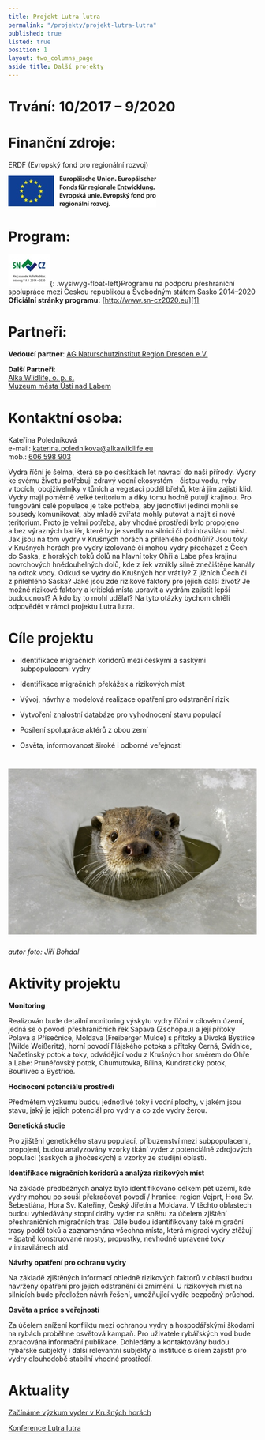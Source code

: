 ```yaml
---
title: Projekt Lutra lutra
permalink: "/projekty/projekt-lutra-lutra"
published: true
listed: true
position: 1
layout: two_columns_page
aside_title: Další projekty
---
```

# **Trvání:** 10/2017 – 9/2020

# **Finanční zdroje**:

ERDF (Evropský fond pro regionální rozvoj)

![](/uploads/Emblem_Europaeische_Union_mit_Verweis_Fonds_Farbe_300.jpg)

# **Program**:

![](/uploads/SNCZ2020_Zusatz_RGB_150dpi_300_m.jpg){:
.wysiwyg-float-left}Programu na podporu přeshraniční spolupráce mezi
Českou republikou a Svobodným státem Sasko 2014–2020  
**Oficiální stránky programu:** [http://www.sn-cz2020.eu][1]

# **Partneři:**

**Vedoucí partner**: [AG Naturschutzinstitut Region Dresden
e.V.][2]

**Další Partneři**:  
[Alka Wlidlife, o. p. s.][3]  
[Muzeum města Ústí nad Labem][4]

# **Kontaktní osoba:**

Kateřina Poledníková  
e-mail: [katerina.polednikova@alkawildlife.eu](mailto:katerina.polednikova@alkawildlife.eu)  
mob.: [606 598 903](tel:+420-606-598-903)

Vydra říční je šelma, která se po desítkách let navrací do naší přírody.
Vydry ke svému životu potřebují zdravý vodní ekosystém - čistou vodu,
ryby v tocích, obojživelníky v tůních a vegetaci podél břehů, která jim
zajistí klid. Vydry mají poměrně velké teritorium a díky tomu hodně
putují krajinou. Pro fungování celé populace je také potřeba, aby
jednotliví jedinci mohli se sousedy komunikovat, aby mladé zvířata mohly
putovat a najít si nové teritorium. Proto je velmi potřeba, aby vhodné
prostředí bylo propojeno a bez výrazných bariér, které by je svedly na
silnici či do intravilánu měst. Jak jsou na tom vydry v Krušných horách
a přilehlého podhůří? Jsou toky v Krušných horách pro vydry izolované či
mohou vydry přecházet z Čech do Saska, z horských toků dolů na hlavní
toky Ohři a Labe přes krajinu povrchových hnědouhelných dolů, kde z řek
vznikly silně znečištěné kanály na odtok vody. Odkud se vydry do
Krušných hor vrátily? Z jižních Čech či z přilehlého Saska? Jaké jsou
zde rizikové faktory pro jejich další život? Je možné rizikové faktory
a kritická místa upravit a vydrám zajistit lepší budoucnost? A kdo by to
mohl udělat? Na tyto otázky bychom chtěli odpovědět v rámci projektu
Lutra lutra.

# **Cíle projektu**

- Identifikace migračních koridorů mezi českými a saskými subpopulacemi
  vydry

- Identifikace migračních překážek a rizikových míst

- Vývoj, návrhy a modelová realizace opatření pro odstranění rizik

- Vytvoření znalostní databáze pro vyhodnocení stavu populací

- Posílení spolupráce aktérů z obou zemí

- Osvěta, informovanost široké i odborné veřejnosti

# ![](/uploads/Vydra-ricni-9012_610.jpg)  
*autor foto: Jiří Bohdal*

# **Aktivity projektu**

**Monitoring**

Realizován bude detailní monitoring výskytu vydry říční v cílovém území,
jedná se o povodí přeshraničních řek Sapava (Zschopau) a její přítoky
Polava a Přísečnice, Moldava (Freiberger Mulde) s přítoky a Divoká
Bystřice (Wilde Weißeritz), horní povodí Flájského potoka s přítoky
Černá, Svídnice, Načetínský potok a toky, odvádějící vodu z Krušných hor
směrem do Ohře a Labe: Prunéřovský potok, Chumutovka, Bílina,
Kundratický potok, Bouřlivec a Bystřice.

**Hodnocení potenciálu prostředí**

Předmětem výzkumu budou jednotlivé toky i vodní plochy, v jakém jsou
stavu, jaký je jejich potenciál pro vydry a co zde vydry žerou.

**Genetická studie**

Pro zjištění genetického stavu populací, příbuzenství mezi
subpopulacemi, propojení, budou analyzovány vzorky tkání vyder
z potenciálně zdrojových populací (saských a jihočeských) a vzorky ze
studijní oblasti.

**Identifikace migračních koridorů a analýza rizikových míst**

Na základě předběžných analýz bylo identifikováno celkem pět území, kde
vydry mohou po souši překračovat povodí / hranice: region Vejprt, Hora
Sv. Šebestiána, Hora Sv. Kateřiny, Český Jiřetín a Moldava. V těchto
oblastech budou vyhledávány stopní dráhy vyder na sněhu za účelem
zjištění přeshraničních migračních tras. Dále budou identifikovány také
migrační trasy podél toků a zaznamenána všechna místa, která migraci
vydry ztěžují – špatně konstruované mosty, propustky, nevhodně upravené
toky v intravilánech atd.

**Návrhy opatření pro ochranu vydry**

Na základě zjištěných informací ohledně rizikových faktorů v oblasti
budou navrženy opatření pro jejich odstranění či zmírnění. U rizikových
míst na silnicích bude předložen návrh řešení, umožňující vydře bezpečný
průchod.

**Osvěta a práce s veřejností**

Za účelem snížení konfliktu mezi ochranou vydry a hospodářskými škodami
na rybách proběhne osvětová kampaň. Pro uživatele rybářských vod bude
zpracována informační publikace. Dohledány a kontaktovány budou rybářské
subjekty i další relevantní subjekty a instituce s cílem zajistit pro
vydry dlouhodobě stabilní vhodné prostředí.

# **Aktuality**

[Začínáme výzkum vyder v Krušných
horách](/news/zaciname-vyzkum-vyder-v-krusnych-horach)

[Konference Lutra lutra](/news/konference-lutra-lutra)

[1]: http://www.sn-cz2020.eu
[2]: http://naturschutzinstitut.de/naturschutzinstitute/nsi_dresden/index.html
[3]: https://www.alkawildlife.eu
[4]: http://www.muzeumusti.cz
